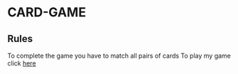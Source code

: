 # CARD-GAME

## Rules
To complete the game you have to match all pairs of cards
To play my game click [here]("https://francesco-lucetti-2c-jcmaxwell-2023.github.io/CARD-GAME/")
